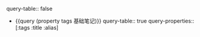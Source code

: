 query-table:: false

- {{query (property tags 基础笔记)}}
  query-table:: true
  query-properties:: [:tags :title :alias]